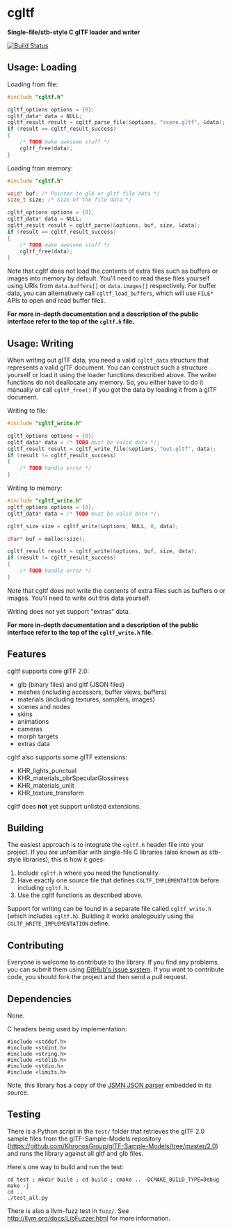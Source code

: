 # cgltf
**Single-file/stb-style C glTF loader and writer**

[![Build Status](https://travis-ci.org/jkuhlmann/cgltf.svg?branch=master)](https://travis-ci.org/jkuhlmann/cgltf)

## Usage: Loading
Loading from file:
```c
#include "cgltf.h"

cgltf_options options = {0};
cgltf_data* data = NULL;
cgltf_result result = cgltf_parse_file(&options, "scene.gltf", &data);
if (result == cgltf_result_success)
{
	/* TODO make awesome stuff */
	cgltf_free(data);
}
```

Loading from memory:
```c
#include "cgltf.h"

void* buf; /* Pointer to glb or gltf file data */
size_t size; /* Size of the file data */

cgltf_options options = {0};
cgltf_data* data = NULL;
cgltf_result result = cgltf_parse(&options, buf, size, &data);
if (result == cgltf_result_success)
{
	/* TODO make awesome stuff */
	cgltf_free(data);
}
```

Note that cgltf does not load the contents of extra files such as buffers or images into memory by default. You'll need to read these files yourself using URIs from `data.buffers[]` or `data.images[]` respectively.
For buffer data, you can alternatively call `cgltf_load_buffers`, which will use `FILE*` APIs to open and read buffer files.

**For more in-depth documentation and a description of the public interface refer to the top of the `cgltf.h` file.**

## Usage: Writing
When writing out glTF data, you need a valid `cgltf_data` structure that represents a valid glTF document. You can construct such a structure yourself or load it using the loader functions described above. The writer functions do not deallocate any memory. So, you either have to do it manually or call `cgltf_free()` if you got the data by loading it from a glTF document.

Writing to file:
```c
#include "cgltf_write.h"

cgltf_options options = {0};
cgltf_data* data = /* TODO must be valid data */;
cgltf_result result = cgltf_write_file(&options, "out.gltf", data);
if (result != cgltf_result_success)
{
	/* TODO handle error */
}
```

Writing to memory:
```c
#include "cgltf_write.h"
cgltf_options options = {0};
cgltf_data* data = /* TODO must be valid data */;

cgltf_size size = cgltf_write(&options, NULL, 0, data);

char* buf = malloc(size);

cgltf_result result = cgltf_write(&options, buf, size, data);
if (result != cgltf_result_success)
{
	/* TODO handle error */
}
```

Note that cgltf does not write the contents of extra files such as buffers o or images. You'll need to write out this data yourself.

Writing does not yet support "extras" data.

**For more in-depth documentation and a description of the public interface refer to the top of the `cgltf_write.h` file.**


## Features
cgltf supports core glTF 2.0:
- glb (binary files) and gltf (JSON files)
- meshes (including accessors, buffer views, buffers)
- materials (including textures, samplers, images)
- scenes and nodes
- skins
- animations
- cameras
- morph targets
- extras data

cgltf also supports some glTF extensions:
- KHR_lights_punctual
- KHR_materials_pbrSpecularGlossiness
- KHR_materials_unlit
- KHR_texture_transform

cgltf does **not** yet support unlisted extensions.

## Building
The easiest approach is to integrate the `cgltf.h` header file into your project. If you are unfamiliar with single-file C libraries (also known as stb-style libraries), this is how it goes:

1. Include `cgltf.h` where you need the functionality.
1. Have exactly one source file that defines `CGLTF_IMPLEMENTATION` before including `cgltf.h`.
1. Use the cgltf functions as described above.

Support for writing can be found in a separate file called `cgltf_write.h` (which includes `cgltf.h`). Building it works analogously using the `CGLTF_WRITE_IMPLEMENTATION` define.

## Contributing
Everyone is welcome to contribute to the library. If you find any problems, you can submit them using [GitHub's issue system](https://github.com/jkuhlmann/cgltf/issues). If you want to contribute code, you should fork the project and then send a pull request.


## Dependencies
None.

C headers being used by implementation:
```
#include <stddef.h>
#include <stdint.h>
#include <string.h>
#include <stdlib.h>
#include <stdio.h>
#include <limits.h>
```

Note, this library has a copy of the [JSMN JSON parser](https://github.com/zserge/jsmn) embedded in its source.

## Testing
There is a Python script in the `test/` folder that retrieves the glTF 2.0 sample files from the glTF-Sample-Models repository (https://github.com/KhronosGroup/glTF-Sample-Models/tree/master/2.0) and runs the library against all gltf and glb files.

Here's one way to build and run the test:

    cd test ; mkdir build ; cd build ; cmake .. -DCMAKE_BUILD_TYPE=Debug
    make -j
    cd ..
    ./test_all.py

There is also a llvm-fuzz test in `fuzz/`. See http://llvm.org/docs/LibFuzzer.html for more information.

